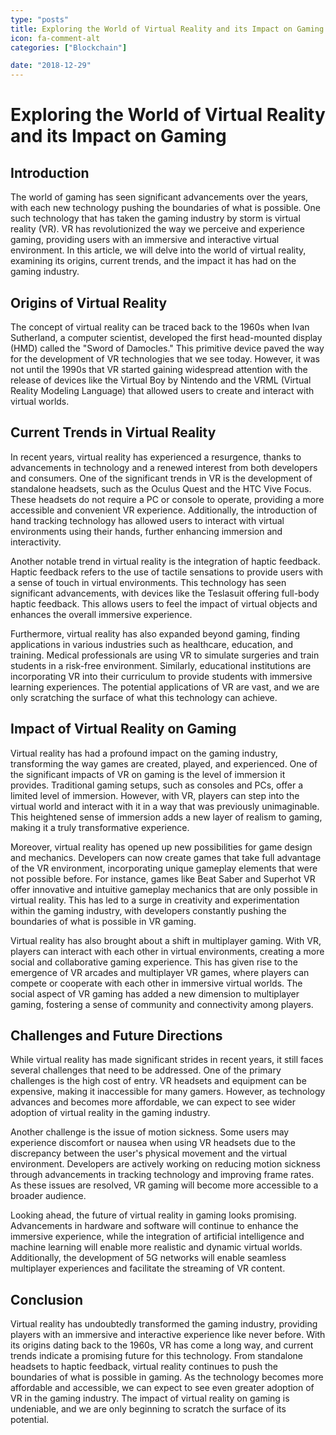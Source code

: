 ```yaml
---
type: "posts"
title: Exploring the World of Virtual Reality and its Impact on Gaming
icon: fa-comment-alt
categories: ["Blockchain"]

date: "2018-12-29"
---
```




# Exploring the World of Virtual Reality and its Impact on Gaming

## Introduction

The world of gaming has seen significant advancements over the years, with each new technology pushing the boundaries of what is possible. One such technology that has taken the gaming industry by storm is virtual reality (VR). VR has revolutionized the way we perceive and experience gaming, providing users with an immersive and interactive virtual environment. In this article, we will delve into the world of virtual reality, examining its origins, current trends, and the impact it has had on the gaming industry.

## Origins of Virtual Reality

The concept of virtual reality can be traced back to the 1960s when Ivan Sutherland, a computer scientist, developed the first head-mounted display (HMD) called the "Sword of Damocles." This primitive device paved the way for the development of VR technologies that we see today. However, it was not until the 1990s that VR started gaining widespread attention with the release of devices like the Virtual Boy by Nintendo and the VRML (Virtual Reality Modeling Language) that allowed users to create and interact with virtual worlds.

## Current Trends in Virtual Reality

In recent years, virtual reality has experienced a resurgence, thanks to advancements in technology and a renewed interest from both developers and consumers. One of the significant trends in VR is the development of standalone headsets, such as the Oculus Quest and the HTC Vive Focus. These headsets do not require a PC or console to operate, providing a more accessible and convenient VR experience. Additionally, the introduction of hand tracking technology has allowed users to interact with virtual environments using their hands, further enhancing immersion and interactivity.

Another notable trend in virtual reality is the integration of haptic feedback. Haptic feedback refers to the use of tactile sensations to provide users with a sense of touch in virtual environments. This technology has seen significant advancements, with devices like the Teslasuit offering full-body haptic feedback. This allows users to feel the impact of virtual objects and enhances the overall immersive experience.

Furthermore, virtual reality has also expanded beyond gaming, finding applications in various industries such as healthcare, education, and training. Medical professionals are using VR to simulate surgeries and train students in a risk-free environment. Similarly, educational institutions are incorporating VR into their curriculum to provide students with immersive learning experiences. The potential applications of VR are vast, and we are only scratching the surface of what this technology can achieve.

## Impact of Virtual Reality on Gaming

Virtual reality has had a profound impact on the gaming industry, transforming the way games are created, played, and experienced. One of the significant impacts of VR on gaming is the level of immersion it provides. Traditional gaming setups, such as consoles and PCs, offer a limited level of immersion. However, with VR, players can step into the virtual world and interact with it in a way that was previously unimaginable. This heightened sense of immersion adds a new layer of realism to gaming, making it a truly transformative experience.

Moreover, virtual reality has opened up new possibilities for game design and mechanics. Developers can now create games that take full advantage of the VR environment, incorporating unique gameplay elements that were not possible before. For instance, games like Beat Saber and Superhot VR offer innovative and intuitive gameplay mechanics that are only possible in virtual reality. This has led to a surge in creativity and experimentation within the gaming industry, with developers constantly pushing the boundaries of what is possible in VR gaming.

Virtual reality has also brought about a shift in multiplayer gaming. With VR, players can interact with each other in virtual environments, creating a more social and collaborative gaming experience. This has given rise to the emergence of VR arcades and multiplayer VR games, where players can compete or cooperate with each other in immersive virtual worlds. The social aspect of VR gaming has added a new dimension to multiplayer gaming, fostering a sense of community and connectivity among players.

## Challenges and Future Directions

While virtual reality has made significant strides in recent years, it still faces several challenges that need to be addressed. One of the primary challenges is the high cost of entry. VR headsets and equipment can be expensive, making it inaccessible for many gamers. However, as technology advances and becomes more affordable, we can expect to see wider adoption of virtual reality in the gaming industry.

Another challenge is the issue of motion sickness. Some users may experience discomfort or nausea when using VR headsets due to the discrepancy between the user's physical movement and the virtual environment. Developers are actively working on reducing motion sickness through advancements in tracking technology and improving frame rates. As these issues are resolved, VR gaming will become more accessible to a broader audience.

Looking ahead, the future of virtual reality in gaming looks promising. Advancements in hardware and software will continue to enhance the immersive experience, while the integration of artificial intelligence and machine learning will enable more realistic and dynamic virtual worlds. Additionally, the development of 5G networks will enable seamless multiplayer experiences and facilitate the streaming of VR content.

## Conclusion

Virtual reality has undoubtedly transformed the gaming industry, providing players with an immersive and interactive experience like never before. With its origins dating back to the 1960s, VR has come a long way, and current trends indicate a promising future for this technology. From standalone headsets to haptic feedback, virtual reality continues to push the boundaries of what is possible in gaming. As the technology becomes more affordable and accessible, we can expect to see even greater adoption of VR in the gaming industry. The impact of virtual reality on gaming is undeniable, and we are only beginning to scratch the surface of its potential.